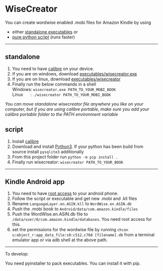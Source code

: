 # WiseCreator

You can create wordwise enabled .mobi files for Amazon Kindle by using
- either [standalone executables](#standalone) or
- [pure python script](#script) (runs faster)

---

## standalone

1. You need to have [calibre](https://calibre-ebook.com/) on your device.
2. If you are on windows, download [executables/wisecreator.exe](https://github.com/tmilovanov/wisecreator/blob/master/executables/wisecreator.exe)
3. If you are on linux, download [executables/wisecreator](https://github.com/tmilovanov/wisecreator/blob/master/executables/wisecreator)
4. Finally run the below commands in a shell  
    Windows: `wisecreator.exe PATH_TO_YOUR_MOBI_BOOK`   
    Linux &nbsp; &nbsp; &nbsp;: `./wisecreator PATH_TO_YOUR_MOBI_BOOK`

*You can move standalone wisecreator file anywhere you like on your computer, but if you are using calibre portable, make sure you add  your calibre portable folder to the PATH environment variable*  

## script

1.  Install [calibre](https://calibre-ebook.com/)
2.  Download and install [Python3](https://www.python.org/downloads/).
    If your python has been build from source install `pysqlite3` additionally
3.  From this project folder run `python -m pip install .`
4.  Finally run wisecreator: `wisecreator PATH_TO_YOUR_BOOK`

---

## Kindle Android app

1. You need to have [root access](https://www.xda-developers.com/root/) to your android phone.
2. Follow the script or executable and get new .mobi and .kll files
3. Rename `LanguageLayer.en.ASIN.kll` to `WordWise.en.ASIN.db`
4. Push the .mobi book to `Android/data/com.amazon.kindle/files`
5. Push the WordWise.en.ASIN.db file to `/data/user/0/com.amazon.kindle/databases`. You need root access for this.
6. set the permissions for the wordwise file by running `chcon u:object_r:app_data_file:s0:c512,c768 [filename].db` from a terminal emulator app or via adb shell at the above path.

---

To develop:

You need pyinstaller to pack executables. You can install it with pip.
